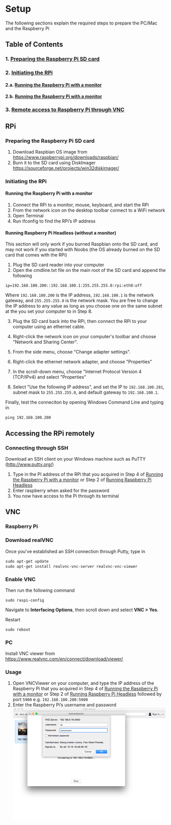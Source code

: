 # Setup
The following sections explain the required steps to prepare the PC/Mac and the Raspberry Pi

## Table of Contents   
### 1. [Preparing the Raspberry Pi SD card](#sdcard)
### 2. [Initiating the RPi](#sdcard)
#### 2.a. [Running the Raspberry Pi with a monitor](#rpi_monitor)
#### 2.b. [Running the Raspberry Pi with a monitor](#rpi_headless)
### 3. [Remote access to Raspberry Pi through VNC](#remote) 

<a name="sdcard"/>

## RPi
### Preparing the Raspberry Pi SD card
1.	Download Raspbian OS image from https://www.raspberrypi.org/downloads/raspbian/
2.  Burn it to the SD card using DiskImager https://sourceforge.net/projects/win32diskimager/

<a name="rpi_monitor"/>

### Initiating the RPi
#### Running the Raspberry Pi with a monitor
1.	Connect the RPi to a monitor, mouse, keyboard, and start the RPi
2.	From the network icon on the desktop toolbar connect to a WiFi network
3.	Open Terminal
4.	Run ifconfig to find the RPi’s IP address

<a name="rpi_headless"/>

#### Running Raspberry Pi Headless (without a monitor)
This section will only work if you burned Raspbian onto the SD card, and may not work if you started with Noobs (the OS already burned on the SD card that comes with the RPi)
1.	Plug the SD card reader into your computer
2.	Open the cmdline.txt file on the main root of the SD card and append the following
```
ip=192.168.100.200::192.168.100.1:255.255.255.0:rpi:eth0:off
```
Where `192.168.100.200` is the IP address, `192.168.100.1` is the network gateway, and `255.255.255.0` is the network mask. You are free to change the IP address to any value as long as you choose one on the same subnet at the you set your computer to in Step 8.

3.	Plug the SD card back into the RPi, then connect the RPi to your computer using an ethernet cable.

4.	Right-click the network icon on your computer's toolbar and choose "Network and Sharing Center".
5.  From the side menu, choose "Change adapter settings".
6.  Right-click the ethernet network adapter, and choose "Properties"
7.  In the scroll-down menu, choose "Internet Protocol Version 4 (TCP/IPv4) and select "Properties"
8.  Select "Use the following IP address", and set the IP to `192.168.100.201`, subnet mask to `255.255.255.0`, and default gateway to `192.168.100.1`.

Finally, test the conneciton by opening Windows Command Line and typing in
```
ping 192.168.100.200
```

<a name="remote"/>
         
## Accessing the RPi remotely
### Connecting through SSH
Download an SSH client on your Windows machine such as PuTTY (http://www.putty.org/)

1.	Type in the PI address of the RPi that you acquired in Step 4 of [Running the Raspberry Pi with a monitor](#rpi_monitor) or Step 2 of [Running Raspberry Pi Headless](#rpi_headless)
2.	Enter raspberry when asked for the password
3.	You now have access to the Pi through its terminal

## VNC
### Raspberry Pi
### Download realVNC
Once you've established an SSH connection through Putty, type in
```
sudo apt-get update
sudo apt-get install realvnc-vnc-server realvnc-vnc-viewer
```
### Enable VNC
Then run the following command
```
sudo raspi-config
```

Navigate to **Interfacing Options**, then scroll down and select **VNC > Yes**.

Restart
```
sudo reboot
```

### PC
Install VNC viewer from https://www.realvnc.com/en/connect/download/viewer/

### Usage
1. Open VNCViewer on your computer, and type the IP address of the Raspberry Pi that you acquired in Step 4 of [Running the Raspberry Pi with a monitor](#rpi_monitor) or Step 2 of [Running Raspberry Pi Headless](#rpi_headless) followed by port `5900` e.g. `192.168.100.200:5900`
2. Enter the Raspberry Pi’s username and password
![Screenshot](/images/vnc2.png?raw=true "Login")

